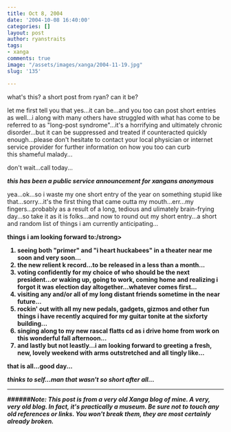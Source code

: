 ```yaml
---
title: Oct 8, 2004
date: '2004-10-08 16:40:00'
categories: []
layout: post
author: ryanstraits
tags:
- xanga
comments: true
image: "/assets/images/xanga/2004-11-19.jpg"
slug: '135'

---
```

what's this? a short post from ryan? can it be?

<!-- break -->

let me first tell you that yes...it can be...and you too can post short entries as well...i along with many others have struggled with what has come to be referred to as "long-post syndrome"...it's a horrifying and ultimately chronic disorder...but it can be suppressed and treated if counteracted quickly enough...please don't hesitate to contact your local physician or internet service provider for further information on how you too can curb this shameful malady...

don't wait...call today...

<em>***this has been a public service announcement for xangans anonymous***</em>

yea...ok...so i waste my one short entry of the year on something stupid like that...sorry...it's the first thing that came outta my mouth...err...my fingers...probably as a result of a long, tedious and ulimately brain-frying day...so take it as it is folks...and now to round out my short entry...a short and random list of things i am currently anticipating...

<strong>things i am looking forward to:/strong>
<ol>
	<li>seeing both "primer" and "i heart huckabees" in a theater near me soon and very soon...</li>
	<li>the new relient k record...to be released in a less than a month...</li>
	<li>voting confidently for my choice of who should be the next president...or waking up, going to work, coming home and realizing i forgot it was election day altogether...whatever comes first...</li>
	<li>visiting any and/or all of my long distant friends sometime in the near future...</li>
	<li>rockin' out with all my new pedals, gadgets, gizmos and other fun things i have recently acquired for my guitar tonite at the sixforty building...</li>
	<li>singing along to my new rascal flatts cd as i drive home from work on this wonderful fall afternoon...</li>
	<li>and lastly but not leastly...i am looking forward to greeting a fresh, new, lovely weekend with arms outstretched and all tingly like...</li>
</ol>
that is all...good day...

<em>*thinks to self*...man that wasn't so short after all...</em>

---

######*Note: This post is from a very old Xanga blog of mine. A very, very old blog. In fact, it's practically a museum. Be sure not to touch any old references or links. You won't break them, they are most certainly already broken.*